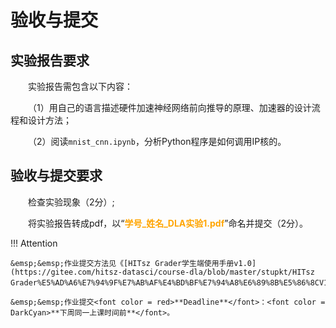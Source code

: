 # 验收与提交

## 实验报告要求

&emsp;&emsp;实验报告需包含以下内容：

&emsp;&emsp;（1）用自己的语言描述硬件加速神经网络前向推导的原理、加速器的设计流程和设计方法；

&emsp;&emsp;（2）阅读`mnist_cnn.ipynb`，分析Python程序是如何调用IP核的。

## 验收与提交要求

&emsp;&emsp;检查实验现象（2分）;

&emsp;&emsp;将实验报告转成pdf，以“<font color = orange>**学号_姓名_DLA实验1.pdf**</font>”命名并提交（2分）。

!!! Attention

    &emsp;&emsp;作业提交方法见《[HITsz Grader学生端使用手册v1.0](https://gitee.com/hitsz-datasci/course-dla/blob/master/stupkt/HITsz Grader%E5%AD%A6%E7%94%9F%E7%AB%AF%E4%BD%BF%E7%94%A8%E6%89%8B%E5%86%8CV1.0.pdf)》。

    &emsp;&emsp;作业提交<font color = red>**Deadline**</font>：<font color = DarkCyan>**下周同一上课时间前**</font>。
